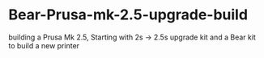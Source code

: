 # Bear-Prusa-mk-2.5-upgrade-build
building a Prusa Mk 2.5,  Starting with 2s -> 2.5s upgrade kit and a Bear kit to build a new printer
